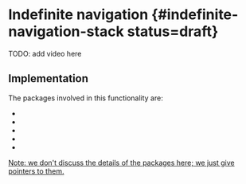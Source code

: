 # Indefinite navigation {#indefinite-navigation-stack status=draft}

TODO: add video here

## Implementation

The packages involved in this functionality are:


- <a class="number_name" href="#apriltags_ros"/>
- <a class="number_name" href="#fsm"/>
- <a class="number_name" href="#indefinite_navigation"/>
- <a class="number_name" href="#intersection_control"/>
- <a class="number_name" href="#sec:navigation"/>

Note: we don't discuss the details of the packages here; we just give pointers to them.
